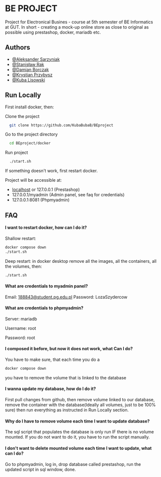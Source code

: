 
# BE PROJECT

Project for Electronical Busines - course at 5th semester of BE Informatics at GUT. In short - creating a mock-up online store as close to original as possible using prestashop, docker, mariadb etc. 


## Authors

- [@Aleksander Sarzyniak](https://www.github.com/alexander0077)
- [@Stanisław Rak](https://www.github.com/StanislawRak)
- [@Damian Borczak](https://www.github.com/Borek2002)
- [@Krystian Przybysz](https://www.github.com/Kiwing11)
- [@Kuba Lisowski](https://www.github.com/kubabubab)


## Run Locally
First install docker, then:

Clone the project

```bash
  git clone https://github.com/KubaBubaB/BEproject
```

Go to the project directory

```bash
  cd BEproject/docker
```

Run project

```bash
  ./start.sh
```

If something doesn't work, first restart docker.

Project will be accessible at: 
 - [localhost](https://localhost/) or 127.0.0.1 (Prestashop)
 - 127.0.0.1/myadmin (Admin panel, see faq for credentials)
 - 127.0.0.1:8081 (Phpmyadmin)



## FAQ

#### I want to restart docker, how can I do it?

Shallow restart:
```bash
docker compose down
./start.sh
```
Deep restart:
in docker desktop remove all the images, all the containers, all the volumes, then:
```bash
./start.sh
```

#### What are credentials to myadmin panel?

Email: 188843@student.pg.edu.pl 
Password: LozaSzydercow

#### What are credentials to phpmyadmin?

Server: mariadb 

Username: root

Password: root

#### I composed it before, but now it does not work, what Can I do?

You have to make sure, that each time you do a
```bash
docker compose down
```
you have to remove the volume that is linked to the database

#### I wanna update my database, how do I do it?

First pull changes from github, then remove volume linked to our database, remove the container with the database(Ideally all volumes, just to be 100% sure) then run everything as instructed in Run Locally section.

#### Why do I have to remove volume each time I want to update database?

The sql script that populates the database is only run IF there is no volume mounted. If you do not want to do it, you have to run the script manually.

#### I don't want to delete mounted volume each time I want to update, what can I do?

Go to phpmyadmin, log in, drop database called prestashop, run the updated script in sql window, done.


